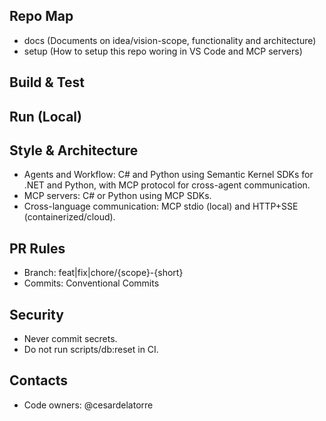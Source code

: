 ## Repo Map
- docs (Documents on idea/vision-scope, functionality and architecture)
- setup (How to setup this repo woring in VS Code and MCP servers)

## Build & Test


## Run (Local)

## Style & Architecture
- Agents and Workflow: C# and Python using Semantic Kernel SDKs for .NET and Python, with MCP protocol for cross-agent communication.
- MCP servers: C# or Python using MCP SDKs.
- Cross-language communication: MCP stdio (local) and HTTP+SSE (containerized/cloud).

## PR Rules
- Branch: feat|fix|chore/{scope}-{short}
- Commits: Conventional Commits

## Security
- Never commit secrets.
- Do not run scripts/db:reset in CI.

## Contacts
- Code owners: @cesardelatorre